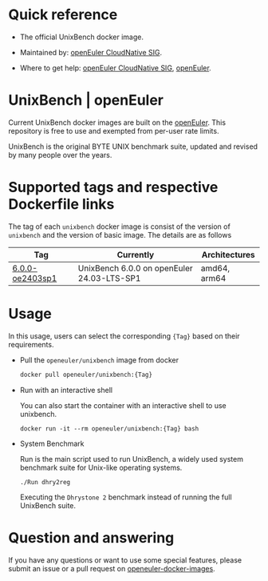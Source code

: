 # Quick reference

- The official UnixBench docker image.

- Maintained by: [openEuler CloudNative SIG](https://gitee.com/openeuler/cloudnative).

- Where to get help: [openEuler CloudNative SIG](https://gitee.com/openeuler/cloudnative), [openEuler](https://gitee.com/openeuler/community).

# UnixBench  | openEuler
Current UnixBench  docker images are built on the [openEuler](https://repo.openeuler.org/). This repository is free to use and exempted from per-user rate limits.

UnixBench is the original BYTE UNIX benchmark suite, updated and revised by many people over the years.

# Supported tags and respective Dockerfile links
The tag of each `unixbench` docker image is consist of the version of `unixbench` and the version of basic image. The details are as follows

|    Tag   |  Currently  |   Architectures  |
|----------|-------------|------------------|
|[6.0.0-oe2403sp1](https://gitee.com/openeuler/openeuler-docker-images/blob/master/Others/unixbench/6.0.0/24.03-lts-sp1/Dockerfile)| UnixBench  6.0.0 on openEuler 24.03-LTS-SP1 | amd64, arm64 |

# Usage
In this usage, users can select the corresponding `{Tag}` based on their requirements.

- Pull the `openeuler/unixbench` image from docker

	```bash
	docker pull openeuler/unixbench:{Tag}
	```
 
- Run with an interactive shell

    You can also start the container with an interactive shell to use unixbench.
    ```
    docker run -it --rm openeuler/unixbench:{Tag} bash
    ```

- System Benchmark

    Run is the main script used to run UnixBench, a widely used system benchmark suite for Unix-like operating systems.
    ```
    ./Run dhry2reg
    ```
    Executing the `Dhrystone 2` benchmark instead of running the full UnixBench suite.

# Question and answering
If you have any questions or want to use some special features, please submit an issue or a pull request on [openeuler-docker-images](https://gitee.com/openeuler/openeuler-docker-images).